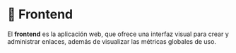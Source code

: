 # 🧠 Frontend

El **frontend** es la aplicación web, que ofrece una interfaz visual 
para crear y administrar enlaces, además de visualizar las métricas globales de uso.
